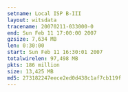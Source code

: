 ```yaml
---
setname: Local ISP B-III
layout: witsdata
tracename: 20070211-033000-0
end: Sun Feb 11 17:00:00 2007
gzsize: 7,634 MB
len: 0:30:00
start: Sun Feb 11 16:30:01 2007
totalwirelen: 97,498 MB
pkts: 186 million
size: 13,425 MB
md5: 273182247eece2ed0d438c1af7cb119f
---
```

